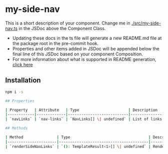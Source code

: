 # my-side-nav

This is a short description of your component. Change me in [./src/my-side-nav.ts](./src/my-side-nav.ts#L6-42) in the JSDoc above the Component Class.

* Updating these docs in the ts file will generate a new README.md file at the package root in the pre-commit hook.
* Properties and other items added in JSDoc will be appended below the final line of this JSDoc based on your component Composition.
* For more information about what is supported in README generation, [click here](https://github.com/runem/web-component-analyzer)

## Installation
```bash
npm i -s

## Properties

| Property   | Attribute   | Type                      | Description                                      |
|------------|-------------|---------------------------|--------------------------------------------------|
| `navLinks` | `nav-links` | `NavLinks[] \| undefined` | List of links and their children for the side navigation |

## Methods

| Method               | Type                                   | Description                                      |
|----------------------|----------------------------------------|--------------------------------------------------|
| `renderSideNavLinks` | `(): TemplateResult<1>[] \| undefined` | Renders the side nav links passed into the .navLinks object |
